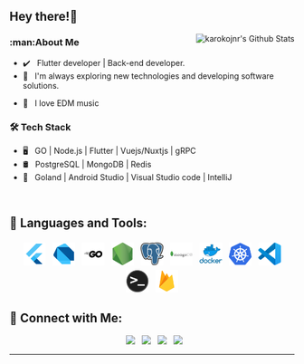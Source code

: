 <h2> Hey there!👋</h2>
<img align="right" src="https://github-readme-stats-sigma-five.vercel.app/api?username=karokojnr&include_all_commits=true&count_private=true&show_icons=true&line_height=20&title_color=7A7ADB&icon_color=2234AE&text_color=D3D3D3&bg_color=0,000000,130F40&theme=dark" alt="karokojnr's Github Stats">
<!-- <img align="right" alt="KAROKOJNR" src="https://user-images.githubusercontent.com/48678280/88862734-4903af80-d201-11ea-968b-9c939d88a37c.gif" width="500"/> -->

<h3> :man:About Me </h3>

- :heavy_check_mark: &nbsp; Flutter developer | Back-end developer.
- :microscope: &nbsp; I'm always exploring new technologies and developing software solutions.
<!-- - :books: &nbsp;That said :point_up: I’m currently learning gRPC. -->
- :musical_note: &nbsp; I love EDM music 

<h3>🛠 Tech Stack</h3>

- 🖥  &nbsp; GO | Node.js | Flutter | Vuejs/Nuxtjs | gRPC
- 🛢 &nbsp; PostgreSQL | MongoDB | Redis
- 🔧 &nbsp; Goland | Android Studio | Visual Studio code | IntelliJ

<br>


<!-- [![Top Langs](https://github-readme-stats-sigma-five.vercel.app/api/top-langs/?username=karokojnr&line_height=20&layout=compact&text_color=D3D3D3&bg_color=0,000000,130F40)](https://github.com/karokojnr/github-readme-stats.vercel.app) -->

<!-- [![My GitHub Language Stats](https://github-readme-stats.vercel.app/api/top-langs/?username=karokojnr&line_height=20&layout=compact&text_color=D3D3D3&bg_color=0,000000,130F40&langs_count=10&theme=tokyonight)](https://github.com/karokojnr/github-readme-stats) -->


## 🧰 Languages and Tools:
<p align="center">
<img src="https://raw.githubusercontent.com/github/explore/80688e429a7d4ef2fca1e82350fe8e3517d3494d/topics/flutter/flutter.png" alt="Flutter" height="40" style="vertical-align:top; margin:4px">
<img src="https://raw.githubusercontent.com/github/explore/80688e429a7d4ef2fca1e82350fe8e3517d3494d/topics/dart/dart.png" alt="Dart" height="40" style="vertical-align:top; margin:4px">
<img src="https://raw.githubusercontent.com/github/explore/80688e429a7d4ef2fca1e82350fe8e3517d3494d/topics/go/go.png" alt="Golang" height="40" style="vertical-align:top; margin:4px">
<img src="https://raw.githubusercontent.com/github/explore/80688e429a7d4ef2fca1e82350fe8e3517d3494d/topics/nodejs/nodejs.png" alt="Node JS" height="40" style="vertical-align:top; margin:4px">
<img src="https://raw.githubusercontent.com/github/explore/80688e429a7d4ef2fca1e82350fe8e3517d3494d/topics/postgresql/postgresql.png" alt="PostgreSQL" height="40" style="vertical-align:top; margin:4px">
<img src="https://raw.githubusercontent.com/github/explore/80688e429a7d4ef2fca1e82350fe8e3517d3494d/topics/mongodb/mongodb.png" alt="Mongo DB" height="40" style="vertical-align:top; margin:4px">
<img src="https://raw.githubusercontent.com/github/explore/80688e429a7d4ef2fca1e82350fe8e3517d3494d/topics/docker/docker.png" alt="Docker" height="40" style="vertical-align:top; margin:4px">
<img src="https://raw.githubusercontent.com/github/explore/80688e429a7d4ef2fca1e82350fe8e3517d3494d/topics/kubernetes/kubernetes.png" alt="Kubernetes" height="40" style="vertical-align:top; margin:4px">
<img src="https://raw.githubusercontent.com/github/explore/80688e429a7d4ef2fca1e82350fe8e3517d3494d/topics/visual-studio-code/visual-studio-code.png" alt="VS Code" height="40" style="vertical-align:top; margin:4px">
<img src="https://raw.githubusercontent.com/github/explore/80688e429a7d4ef2fca1e82350fe8e3517d3494d/topics/terminal/terminal.png" alt="Terminal" height="40" style="vertical-align:top; margin:4px">
<img src="https://raw.githubusercontent.com/github/explore/80688e429a7d4ef2fca1e82350fe8e3517d3494d/topics/firebase/firebase.png" alt="Firebase" height="40" style="vertical-align:top; margin:4px">
</p>


## :link: Connect with Me:
<p align="center">
&nbsp; <a href="https://twitter.com/karoko_jr" target="_blank" rel="noopener noreferrer"><img src="https://img.icons8.com/plasticine/100/000000/twitter.png" width="50" /></a>  
&nbsp; <a href="https://www.instagram.com/karoko_jr/" target="_blank" rel="noopener noreferrer"><img src="https://img.icons8.com/plasticine/100/000000/instagram-new.png" width="50" /></a>  
&nbsp; <a href="https://www.linkedin.com/in/kennedy-karoko-njagi/" target="_blank" rel="noopener noreferrer"><img src="https://img.icons8.com/plasticine/100/000000/linkedin.png" width="50" /></a>
&nbsp; <a href="mailto:karoko.jnr99@gmail.com" target="_blank" rel="noopener noreferrer"><img src="https://img.icons8.com/plasticine/100/000000/gmail.png"  width="50" /></a>
</p>
<hr>
